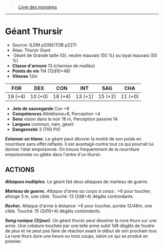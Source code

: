 ﻿> [Livre des monstres](tome_of_beasts.md)

---

# Géant Thursir

- Source: (LDM p208)(TOB p227)
- Alias: Thursir Giant
-  Géant de Grande taille (G), neutre mauvais (50 %) ou loyal mauvais (50 %)
- **Classe d'armure** 13 (chemise de mailles)
- **Points de vie** 114 (12d10+48)
- **Vitesse** 12m

|FOR|DEX|CON|INT|SAG|CHA|
|---|---|---|---|---|---|
|19 (+4)|10 (+0)|18 (+4)|13 (+1)|15 (+2)|11 (+0)|

- **Jets de sauvegarde** Con +6
- **Compétences** Athlétisme+6, Perception +4
- **Sens** vision dans le noir 18 m, Perception passive 14
- **Langues** commun, nain, géant
- **Dangerosité** 3 (700 PX)

**_Estomac en titane._** Le géant peut dévorer la moitié de son poids en nourriture sans effet néfaste. Il est avantagé contre tout ce qui pourrait lui donner l'état empoisonné. On trouve fréquemment de la nourriture empoisonnée ou gâtée dans l'antre d'un thursir.

## ACTIONS

**_Attaques multiples._** Le géant fait deux attaques de marteau de guerre.

**_Marteau de guerre._** _Attaque d'arme au corps à corps :_ +6 pour toucher, allonge 3 m, une cible. Touché: 13 (2d8+4) dégâts contondants.

**_Rocher._** Attaque d'arme à distance: +6 pour toucher, portée 12/48m, une cible. Touché: 15 (2d10+4) dégâts contondants.

**_Sang runique (3/jour)._** Un géant thursir peut dessiner la rune thurs sur une arme. Une créature touchée par une telle arme subit 1d8 dégâts de foudre de plus et ne peut pas faire de réaction avant le début de son prochain tour. La rune thurs dure une heure ou trois coups, selon ce qui se produit en premier.

